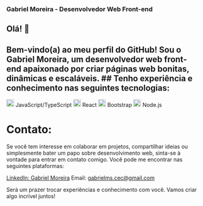 ### Gabriel Moreira - Desenvolvedor Web Front-end

## Olá! 👋
## Bem-vindo(a) ao meu perfil do GitHub! Sou o Gabriel Moreira, um desenvolvedor web front-end apaixonado por criar páginas web bonitas, dinâmicas e escaláveis. ## Tenho experiência e conhecimento nas seguintes tecnologias:

<img src="https://cdn.jsdelivr.net/gh/devicons/devicon/icons/javascript/javascript-original.svg" width="20" height="20"/> JavaScript/TypeScript
<img src="https://cdn.jsdelivr.net/gh/devicons/devicon/icons/react/react-original-wordmark.svg" width="20" height="20"/> React
<img src="https://cdn.jsdelivr.net/gh/devicons/devicon/icons/bootstrap/bootstrap-plain.svg" width="20" height="20"/> Bootstrap
<img src="https://cdn.jsdelivr.net/gh/devicons/devicon/icons/nodejs/nodejs-original.svg" width="20" height="20"/> Node.js

<!--# Projetos e Contribuições
Ao longo da minha trajetória aprendendo a desenvolver, trabalhei em diversos projetos interessantes e fiz algumas contribuições para a comunidade de desenvolvimento. Alguns dos meus destaques incluem:

Projeto 1: Uma descrição breve do projeto 1.
Projeto 2: Uma descrição breve do projeto 2.
Contribuição 1: Contribuição feita para um projeto de código aberto.
Contribuição 2: Contribuição feita para outro projeto de código aberto.
Sinta-se à vontade para explorar esses projetos e contribuições. Eles demonstram minha habilidade de trabalhar em equipe, resolver problemas e desenvolver soluções de alta qualidade.-->

# Contato:
Se você tem interesse em colaborar em projetos, compartilhar ideias ou simplesmente bater um papo sobre desenvolvimento web, sinta-se à vontade para entrar em contato comigo. Você pode me encontrar nas seguintes plataformas:

[LinkedIn: Gabriel Moreira](https://www.linkedin.com/in/gabrielmsdev/)
Email: gabrielms.cec@gmail.com

Será um prazer trocar experiências e conhecimento com você. Vamos criar algo incrível juntos!
